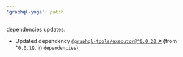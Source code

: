 ```yaml
---
'graphql-yoga': patch
---
```

dependencies updates:
  - Updated dependency [`@graphql-tools/executor@^0.0.20` ↗︎](https://www.npmjs.com/package/@graphql-tools/executor/v/0.0.20) (from `^0.0.19`, in `dependencies`)
